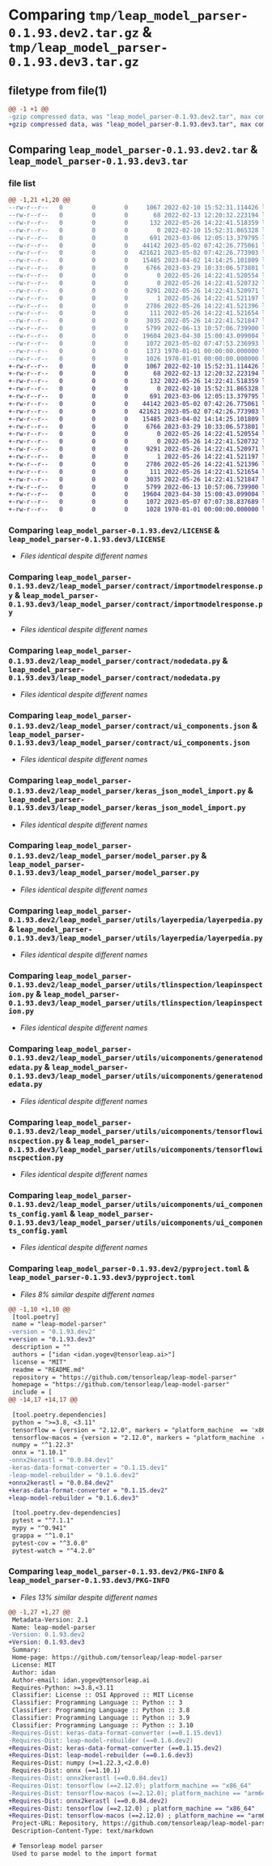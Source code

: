 # Comparing `tmp/leap_model_parser-0.1.93.dev2.tar.gz` & `tmp/leap_model_parser-0.1.93.dev3.tar.gz`

## filetype from file(1)

```diff
@@ -1 +1 @@
-gzip compressed data, was "leap_model_parser-0.1.93.dev2.tar", max compression
+gzip compressed data, was "leap_model_parser-0.1.93.dev3.tar", max compression
```

## Comparing `leap_model_parser-0.1.93.dev2.tar` & `leap_model_parser-0.1.93.dev3.tar`

### file list

```diff
@@ -1,21 +1,20 @@
--rw-r--r--   0        0        0     1067 2022-02-10 15:52:31.114426 leap_model_parser-0.1.93.dev2/LICENSE
--rw-r--r--   0        0        0       68 2022-02-13 12:20:32.223194 leap_model_parser-0.1.93.dev2/README.md
--rw-r--r--   0        0        0      132 2022-05-26 14:22:41.518359 leap_model_parser-0.1.93.dev2/leap_model_parser/__init__.py
--rw-r--r--   0        0        0        0 2022-02-10 15:52:31.865328 leap_model_parser-0.1.93.dev2/leap_model_parser/contract/__init__.py
--rw-r--r--   0        0        0      691 2023-03-06 12:05:13.379795 leap_model_parser-0.1.93.dev2/leap_model_parser/contract/importmodelresponse.py
--rw-r--r--   0        0        0    44142 2023-05-02 07:42:26.775061 leap_model_parser-0.1.93.dev2/leap_model_parser/contract/nodedata.py
--rw-r--r--   0        0        0   421621 2023-05-02 07:42:26.773903 leap_model_parser-0.1.93.dev2/leap_model_parser/contract/ui_components.json
--rw-r--r--   0        0        0    15485 2023-04-02 14:14:25.101809 leap_model_parser-0.1.93.dev2/leap_model_parser/keras_json_model_import.py
--rw-r--r--   0        0        0     6766 2023-03-29 10:33:06.573801 leap_model_parser-0.1.93.dev2/leap_model_parser/model_parser.py
--rw-r--r--   0        0        0        0 2022-05-26 14:22:41.520554 leap_model_parser-0.1.93.dev2/leap_model_parser/utils/__init__.py
--rw-r--r--   0        0        0        0 2022-05-26 14:22:41.520732 leap_model_parser-0.1.93.dev2/leap_model_parser/utils/layerpedia/__init__.py
--rw-r--r--   0        0        0     9291 2022-05-26 14:22:41.520971 leap_model_parser-0.1.93.dev2/leap_model_parser/utils/layerpedia/layerpedia.py
--rw-r--r--   0        0        0        1 2022-05-26 14:22:41.521197 leap_model_parser-0.1.93.dev2/leap_model_parser/utils/tlinspection/__init__.py
--rw-r--r--   0        0        0     2786 2022-05-26 14:22:41.521396 leap_model_parser-0.1.93.dev2/leap_model_parser/utils/tlinspection/leapinspection.py
--rw-r--r--   0        0        0      111 2022-05-26 14:22:41.521654 leap_model_parser-0.1.93.dev2/leap_model_parser/utils/uicomponents/__init__.py
--rw-r--r--   0        0        0     3035 2022-05-26 14:22:41.521847 leap_model_parser-0.1.93.dev2/leap_model_parser/utils/uicomponents/generatenodedata.py
--rw-r--r--   0        0        0     5799 2022-06-13 10:57:06.739900 leap_model_parser-0.1.93.dev2/leap_model_parser/utils/uicomponents/tensorflowinscpection.py
--rw-r--r--   0        0        0    19604 2023-04-30 15:00:43.099004 leap_model_parser-0.1.93.dev2/leap_model_parser/utils/uicomponents/ui_components_config.yaml
--rw-r--r--   0        0        0     1072 2023-05-02 07:47:53.236993 leap_model_parser-0.1.93.dev2/pyproject.toml
--rw-r--r--   0        0        0     1373 1970-01-01 00:00:00.000000 leap_model_parser-0.1.93.dev2/setup.py
--rw-r--r--   0        0        0     1026 1970-01-01 00:00:00.000000 leap_model_parser-0.1.93.dev2/PKG-INFO
+-rw-r--r--   0        0        0     1067 2022-02-10 15:52:31.114426 leap_model_parser-0.1.93.dev3/LICENSE
+-rw-r--r--   0        0        0       68 2022-02-13 12:20:32.223194 leap_model_parser-0.1.93.dev3/README.md
+-rw-r--r--   0        0        0      132 2022-05-26 14:22:41.518359 leap_model_parser-0.1.93.dev3/leap_model_parser/__init__.py
+-rw-r--r--   0        0        0        0 2022-02-10 15:52:31.865328 leap_model_parser-0.1.93.dev3/leap_model_parser/contract/__init__.py
+-rw-r--r--   0        0        0      691 2023-03-06 12:05:13.379795 leap_model_parser-0.1.93.dev3/leap_model_parser/contract/importmodelresponse.py
+-rw-r--r--   0        0        0    44142 2023-05-02 07:42:26.775061 leap_model_parser-0.1.93.dev3/leap_model_parser/contract/nodedata.py
+-rw-r--r--   0        0        0   421621 2023-05-02 07:42:26.773903 leap_model_parser-0.1.93.dev3/leap_model_parser/contract/ui_components.json
+-rw-r--r--   0        0        0    15485 2023-04-02 14:14:25.101809 leap_model_parser-0.1.93.dev3/leap_model_parser/keras_json_model_import.py
+-rw-r--r--   0        0        0     6766 2023-03-29 10:33:06.573801 leap_model_parser-0.1.93.dev3/leap_model_parser/model_parser.py
+-rw-r--r--   0        0        0        0 2022-05-26 14:22:41.520554 leap_model_parser-0.1.93.dev3/leap_model_parser/utils/__init__.py
+-rw-r--r--   0        0        0        0 2022-05-26 14:22:41.520732 leap_model_parser-0.1.93.dev3/leap_model_parser/utils/layerpedia/__init__.py
+-rw-r--r--   0        0        0     9291 2022-05-26 14:22:41.520971 leap_model_parser-0.1.93.dev3/leap_model_parser/utils/layerpedia/layerpedia.py
+-rw-r--r--   0        0        0        1 2022-05-26 14:22:41.521197 leap_model_parser-0.1.93.dev3/leap_model_parser/utils/tlinspection/__init__.py
+-rw-r--r--   0        0        0     2786 2022-05-26 14:22:41.521396 leap_model_parser-0.1.93.dev3/leap_model_parser/utils/tlinspection/leapinspection.py
+-rw-r--r--   0        0        0      111 2022-05-26 14:22:41.521654 leap_model_parser-0.1.93.dev3/leap_model_parser/utils/uicomponents/__init__.py
+-rw-r--r--   0        0        0     3035 2022-05-26 14:22:41.521847 leap_model_parser-0.1.93.dev3/leap_model_parser/utils/uicomponents/generatenodedata.py
+-rw-r--r--   0        0        0     5799 2022-06-13 10:57:06.739900 leap_model_parser-0.1.93.dev3/leap_model_parser/utils/uicomponents/tensorflowinscpection.py
+-rw-r--r--   0        0        0    19604 2023-04-30 15:00:43.099004 leap_model_parser-0.1.93.dev3/leap_model_parser/utils/uicomponents/ui_components_config.yaml
+-rw-r--r--   0        0        0     1072 2023-05-07 07:07:38.837689 leap_model_parser-0.1.93.dev3/pyproject.toml
+-rw-r--r--   0        0        0     1028 1970-01-01 00:00:00.000000 leap_model_parser-0.1.93.dev3/PKG-INFO
```

### Comparing `leap_model_parser-0.1.93.dev2/LICENSE` & `leap_model_parser-0.1.93.dev3/LICENSE`

 * *Files identical despite different names*

### Comparing `leap_model_parser-0.1.93.dev2/leap_model_parser/contract/importmodelresponse.py` & `leap_model_parser-0.1.93.dev3/leap_model_parser/contract/importmodelresponse.py`

 * *Files identical despite different names*

### Comparing `leap_model_parser-0.1.93.dev2/leap_model_parser/contract/nodedata.py` & `leap_model_parser-0.1.93.dev3/leap_model_parser/contract/nodedata.py`

 * *Files identical despite different names*

### Comparing `leap_model_parser-0.1.93.dev2/leap_model_parser/contract/ui_components.json` & `leap_model_parser-0.1.93.dev3/leap_model_parser/contract/ui_components.json`

 * *Files identical despite different names*

### Comparing `leap_model_parser-0.1.93.dev2/leap_model_parser/keras_json_model_import.py` & `leap_model_parser-0.1.93.dev3/leap_model_parser/keras_json_model_import.py`

 * *Files identical despite different names*

### Comparing `leap_model_parser-0.1.93.dev2/leap_model_parser/model_parser.py` & `leap_model_parser-0.1.93.dev3/leap_model_parser/model_parser.py`

 * *Files identical despite different names*

### Comparing `leap_model_parser-0.1.93.dev2/leap_model_parser/utils/layerpedia/layerpedia.py` & `leap_model_parser-0.1.93.dev3/leap_model_parser/utils/layerpedia/layerpedia.py`

 * *Files identical despite different names*

### Comparing `leap_model_parser-0.1.93.dev2/leap_model_parser/utils/tlinspection/leapinspection.py` & `leap_model_parser-0.1.93.dev3/leap_model_parser/utils/tlinspection/leapinspection.py`

 * *Files identical despite different names*

### Comparing `leap_model_parser-0.1.93.dev2/leap_model_parser/utils/uicomponents/generatenodedata.py` & `leap_model_parser-0.1.93.dev3/leap_model_parser/utils/uicomponents/generatenodedata.py`

 * *Files identical despite different names*

### Comparing `leap_model_parser-0.1.93.dev2/leap_model_parser/utils/uicomponents/tensorflowinscpection.py` & `leap_model_parser-0.1.93.dev3/leap_model_parser/utils/uicomponents/tensorflowinscpection.py`

 * *Files identical despite different names*

### Comparing `leap_model_parser-0.1.93.dev2/leap_model_parser/utils/uicomponents/ui_components_config.yaml` & `leap_model_parser-0.1.93.dev3/leap_model_parser/utils/uicomponents/ui_components_config.yaml`

 * *Files identical despite different names*

### Comparing `leap_model_parser-0.1.93.dev2/pyproject.toml` & `leap_model_parser-0.1.93.dev3/pyproject.toml`

 * *Files 8% similar despite different names*

```diff
@@ -1,10 +1,10 @@
 [tool.poetry]
 name = "leap-model-parser"
-version = "0.1.93.dev2"
+version = "0.1.93.dev3"
 description = ""
 authors = ["idan <idan.yogev@tensorleap.ai>"]
 license = "MIT"
 readme = "README.md"
 repository = "https://github.com/tensorleap/leap-model-parser"
 homepage = "https://github.com/tensorleap/leap-model-parser"
 include = [
@@ -14,17 +14,17 @@
 
 [tool.poetry.dependencies]
 python = ">=3.8, <3.11"
 tensorflow = {version = "2.12.0", markers = "platform_machine  == 'x86_64'"}
 tensorflow-macos = {version = "2.12.0", markers = "platform_machine  == 'arm64'"}
 numpy = "^1.22.3"
 onnx = "1.10.1"
-onnx2kerastl = "0.0.84.dev1"
-keras-data-format-converter = "0.1.15.dev1"
-leap-model-rebuilder = "0.1.6.dev2"
+onnx2kerastl = "0.0.84.dev2"
+keras-data-format-converter = "0.1.15.dev2"
+leap-model-rebuilder = "0.1.6.dev3"
 
 [tool.poetry.dev-dependencies]
 pytest = "^7.1.1"
 mypy = "^0.941"
 grappa = "^1.0.1"
 pytest-cov = "^3.0.0"
 pytest-watch = "^4.2.0"
```

### Comparing `leap_model_parser-0.1.93.dev2/PKG-INFO` & `leap_model_parser-0.1.93.dev3/PKG-INFO`

 * *Files 13% similar despite different names*

```diff
@@ -1,27 +1,27 @@
 Metadata-Version: 2.1
 Name: leap-model-parser
-Version: 0.1.93.dev2
+Version: 0.1.93.dev3
 Summary: 
 Home-page: https://github.com/tensorleap/leap-model-parser
 License: MIT
 Author: idan
 Author-email: idan.yogev@tensorleap.ai
 Requires-Python: >=3.8,<3.11
 Classifier: License :: OSI Approved :: MIT License
 Classifier: Programming Language :: Python :: 3
 Classifier: Programming Language :: Python :: 3.8
 Classifier: Programming Language :: Python :: 3.9
 Classifier: Programming Language :: Python :: 3.10
-Requires-Dist: keras-data-format-converter (==0.1.15.dev1)
-Requires-Dist: leap-model-rebuilder (==0.1.6.dev2)
+Requires-Dist: keras-data-format-converter (==0.1.15.dev2)
+Requires-Dist: leap-model-rebuilder (==0.1.6.dev3)
 Requires-Dist: numpy (>=1.22.3,<2.0.0)
 Requires-Dist: onnx (==1.10.1)
-Requires-Dist: onnx2kerastl (==0.0.84.dev1)
-Requires-Dist: tensorflow (==2.12.0); platform_machine == "x86_64"
-Requires-Dist: tensorflow-macos (==2.12.0); platform_machine == "arm64"
+Requires-Dist: onnx2kerastl (==0.0.84.dev2)
+Requires-Dist: tensorflow (==2.12.0) ; platform_machine == "x86_64"
+Requires-Dist: tensorflow-macos (==2.12.0) ; platform_machine == "arm64"
 Project-URL: Repository, https://github.com/tensorleap/leap-model-parser
 Description-Content-Type: text/markdown
 
 # Tensorleap model parser
 Used to parse model to the import format
```

